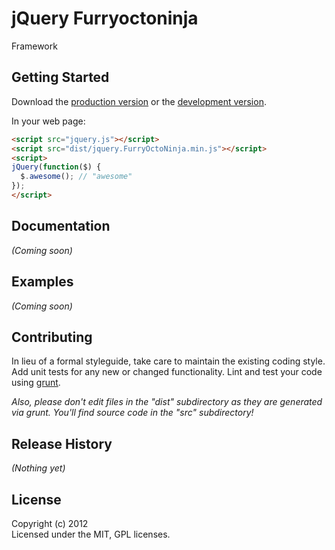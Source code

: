 # jQuery Furryoctoninja

Framework

## Getting Started
Download the [production version][min] or the [development version][max].

[min]: https://raw.github.com/llung/jquery.FurryOctoNinja/master/dist/jquery.FurryOctoNinja.min.js
[max]: https://raw.github.com/llung/jquery.FurryOctoNinja/master/dist/jquery.FurryOctoNinja.js

In your web page:

```html
<script src="jquery.js"></script>
<script src="dist/jquery.FurryOctoNinja.min.js"></script>
<script>
jQuery(function($) {
  $.awesome(); // "awesome"
});
</script>
```

## Documentation
_(Coming soon)_

## Examples
_(Coming soon)_

## Contributing
In lieu of a formal styleguide, take care to maintain the existing coding style. Add unit tests for any new or changed functionality. Lint and test your code using [grunt](https://github.com/cowboy/grunt).

_Also, please don't edit files in the "dist" subdirectory as they are generated via grunt. You'll find source code in the "src" subdirectory!_

## Release History
_(Nothing yet)_

## License
Copyright (c) 2012   
Licensed under the MIT, GPL licenses.
